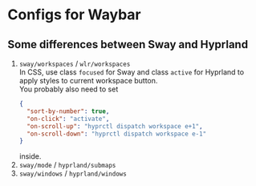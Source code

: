 # Configs for Waybar

## Some differences between Sway and Hyprland

1. `sway/workspaces` / `wlr/workspaces`  
   In CSS, use class `focused` for Sway and class `active` for Hyprland to apply styles to current workspace button.  
   You probably also need to set
   ```json
   {
     "sort-by-number": true,
     "on-click": "activate",
     "on-scroll-up": "hyprctl dispatch workspace e+1",
     "on-scroll-down": "hyprctl dispatch workspace e-1"
   }
   ```
   inside.
2. `sway/mode` / `hyprland/submaps`
3. `sway/windows` / `hyprland/windows`
